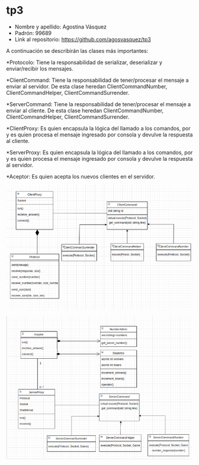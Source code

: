 # tp3

* Nombre y apellido: Agostina Vásquez
* Padrón: 99689
* Link al repositorio: https://github.com/agosvasquez/tp3

A continuación se describirán las clases más importantes:

*Protocolo: Tiene la responsabilidad de serializar, deserializar y enviar/recibir 
los mensajes. 

*ClientCommand: Tiene la responsabilidad de tener/procesar el mensaje a enviar al servidor.
 De esta clase heredan ClientCommandNumber, ClientCommandHelper, ClientCommandSurrender.

*ServerCommand: Tiene la responsabilidad de tener/procesar el mensaje a enviar al cliente.
 De esta clase heredan ClientCommandNumber, ClientCommandHelper, ClientCommandSurrender.

*ClientProxy: Es quien encapsula la lógica del llamado a los comandos, por y es quien
procesa el mensaje ingresado por consola y devulve la respuesta al cliente.

*ServerProxy: Es quien encapsula la lógica del llamado a los comandos, por y es quien
procesa el mensaje ingresado por consola y devulve la respuesta al servidor.

*Aceptor: Es quien acepta los nuevos clientes en el servidor. 

![Diagrama Client](client_diagram_tp3.png)

![Diagrama Server](server_diagram_tp3.png)
